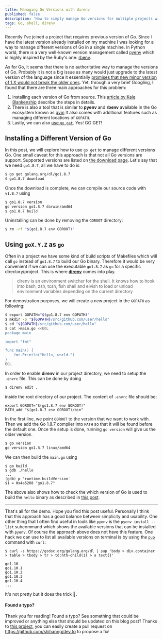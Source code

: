 ```yaml
---
title: Managing Go Versions with direnv
published: false
description: 'How to simply manage Go versions for multiple projects with direnv'
tags: Go, shell, direnv
---
```


Recently I've joined a project that requires previous version of Go.
Since I have the latest version already installed on my machine
I was looking for a way to manage different versions of Go in a single machine.
In Python world, there is a very well-known version management called
[pyenv](https://github.com/pyenv/pyenv) which is highly inspired
by the Ruby's one: [rbenv](https://github.com/rbenv/rbenv).

As for Go, it seems that there is no authoritative way to manage the versions of Go.
Probably it is not a big issue as many would just upgrade to the latest version of the language
since it essentially [promises that new minor version of 1.X would not break the older ones](https://golang.org/doc/go1compat).
Yet, through a very brief Googling, I found that there are three main approaches
for this problem:

1. Installing each version of Go from source. This [article by Kale Blankenship](https://medium.com/@vCabbage/go-installing-multiple-go-versions-from-source-db5573067c)
   describe the steps in details.
2. There is also a tool that is similar to **pyenv** and **rbenv** available in
   the Go ecosystem known as [gvm](https://github.com/moovweb/gvm)
   It also comes with additional features such as managing different locations of `GOPATH`.
3. Lastly, we can also [use `go get`](https://golang.org/doc/install#extra_versions). Yes! GO GET!

## Installing a Different Version of Go

In this post, we will explore how to use `go get` to manage different versions Go.
One small caveat for this approach is that not all Go versions are support.
Supported versions are listed on [the download page](https://godoc.org/golang.org/dl).
Let's say that we need `go1.8.7`, all we have to do is:

```sh
$ go get golang.org/dl/go1.8.7
$ go1.8.7 download
```

Once the download is complete, we can compile our source code with `v1.8.7` using

```sh
$ go1.8.7 version
go version go1.8.7 darwin/amd64
$ go1.8.7 build
```

Uninstalling can be done by removing the `GOROOT` directory:

```sh
$ rm -rf "$(go1.8.7 env GOROOT)"
```

## Using `goX.Y.Z` as `go`

Often in a project we have some kind of build scripts of Makefiles which will
call `go` instead of `go1.8.7` to build our Go binary.
Therefore it would be very convenient if we can use the executable `go1.8.7` as `go`
for a specific directory/project.
This is where [**direnv**](https://github.com/direnv/direnv) comes into play.

> direnv is an environment switcher for the shell. It knows how to hook into
> bash, zsh, tcsh, fish shell and elvish to load or unload environment
> variables depending on the current directory

For demostration purposes, we will create a new project in the `GOPATH` as following:

```sh
$ export GOPATH="$(go1.8.7 env GOPATH)"
$ mkdir -p "${GOPATH}/src/github.com/user/hello"
$ cd "${GOPATH}/src/github.com/user/hello"
$ cat >main.go <<EOL
package main

import "fmt"

func main() {
	fmt.Println("Hello, world.")
}
EOL
```

In order to enable **direnv** in our project directory, we need to setup
the `.envrc` file.
This can be done by doing

```sh
$ direnv edit .
```

inside the root directory of our project.
The content of `.envrc` file should be:

```
export GOROOT="$(go1.8.7 env GOROOT)"
PATH_add "$(go1.8.7 env GOROOT)/bin"
```

In the first line, we point `GOROOT` to the version that we want to work with.
Then we add the Go 1.8.7 compiler into `PATH` so that it will be found before the
default one.
Once the setup is done, running `go version` will give us the older version.

```sh
$ go version
go version go1.8.7 linux/amd64
```

We can then build the `main.go` using

```
$ go build
$ gdb ./hello
...
(gdb) p 'runtime.buildVersion'
$1 = 0x4a5208 "go1.8.7"
```

The above also shows how to check the which version of Go is used to build
the `hello` binary as described in [this post](https://dave.cheney.net/2017/06/20/how-to-find-out-which-go-version-built-your-binary).

---

That's all for the demo. Hope you find this post useful.
Personally I think that this approach has a good balance between simplicity and usability.
One other thing that I often find useful in tools like `pyenv` is the `pyenv install --list` subcommand
which shows the available versions that can be installed with `pyenv`.
Of course the approach above does not have this feature. One hack we can use
to list all available versions on terminal is by using the [`pup`](https://github.com/ericchiang/pup) command
with `curl`:

```
$ curl -s https://godoc.org/golang.org/dl | pup 'body > div.container > table > tbody > tr > td:nth-child(1) > a text{}'

go1.10
go1.10.1
go1.10.2
go1.10.3
go1.10.4
...
```

It's not pretty but it does the trick 💪.

#### Found a typo?

Thank you for reading! Found a typo? See something that could be improved or anything else that should be updated on this blog post? Thanks to [this project](https://github.com/maxime1992/dev.to), you can easily create a pull request on https://github.com/shihanng/dev.to to propose a fix!
